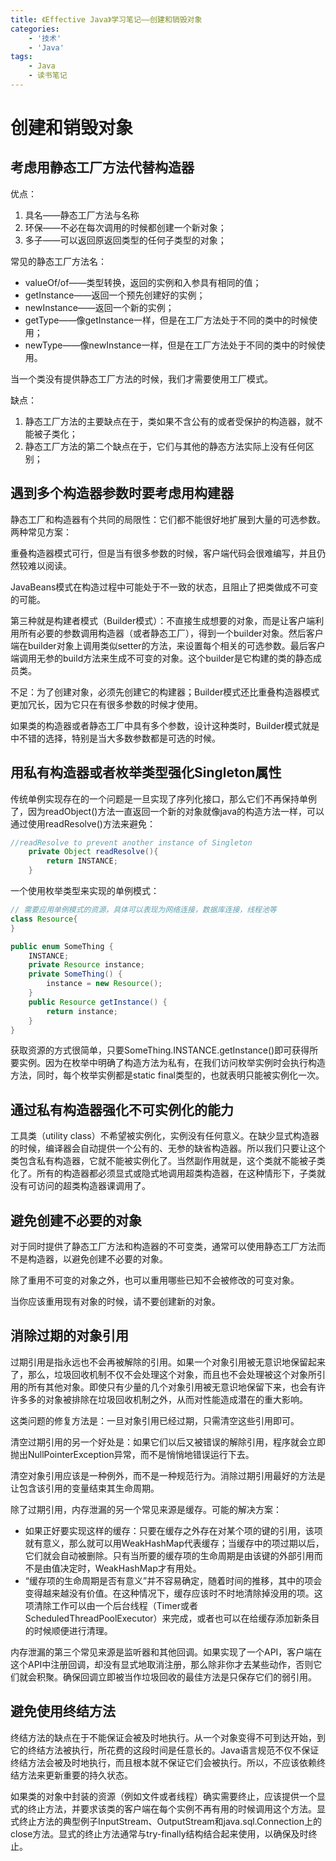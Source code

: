 ```yaml
---
title: 《Effective Java》学习笔记——创建和销毁对象
categories:
    - '技术'
    - 'Java'
tags:
    - Java
    - 读书笔记
---
```





# 创建和销毁对象

## 考虑用静态工厂方法代替构造器

优点：

1. 具名——静态工厂方法与名称
2. 环保——不必在每次调用的时候都创建一个新对象；
3. 多子——可以返回原返回类型的任何子类型的对象；

常见的静态工厂方法名：

- valueOf/of——类型转换，返回的实例和入参具有相同的值；
- getInstance——返回一个预先创建好的实例；
- newInstance——返回一个新的实例；
- getType——像getInstance一样，但是在工厂方法处于不同的类中的时候使用；
- newType——像newInstance一样，但是在工厂方法处于不同的类中的时候使用。

当一个类没有提供静态工厂方法的时候，我们才需要使用工厂模式。

缺点：

1. 静态工厂方法的主要缺点在于，类如果不含公有的或者受保护的构造器，就不能被子类化；
2. 静态工厂方法的第二个缺点在于，它们与其他的静态方法实际上没有任何区别；



## 遇到多个构造器参数时要考虑用构建器

静态工厂和构造器有个共同的局限性：它们都不能很好地扩展到大量的可选参数。两种常见方案：

重叠构造器模式可行，但是当有很多参数的时候，客户端代码会很难编写，并且仍然较难以阅读。

JavaBeans模式在构造过程中可能处于不一致的状态，且阻止了把类做成不可变的可能。

第三种就是构建者模式（Builder模式）：不直接生成想要的对象，而是让客户端利用所有必要的参数调用构造器（或者静态工厂），得到一个builder对象。然后客户端在builder对象上调用类似setter的方法，来设置每个相关的可选参数。最后客户端调用无参的build方法来生成不可变的对象。这个builder是它构建的类的静态成员类。

不足：为了创建对象，必须先创建它的构建器；Builder模式还比重叠构造器模式更加冗长，因为它只在有很多参数的时候才使用。

如果类的构造器或者静态工厂中具有多个参数，设计这种类时，Builder模式就是中不错的选择，特别是当大多数参数都是可选的时候。



## 用私有构造器或者枚举类型强化Singleton属性

传统单例实现存在的一个问题是一旦实现了序列化接口，那么它们不再保持单例了，因为readObject()方法一直返回一个新的对象就像java的构造方法一样，可以通过使用readResolve()方法来避免：

```java
//readResolve to prevent another instance of Singleton
    private Object readResolve(){
        return INSTANCE;
    }
```

一个使用枚举类型来实现的单例模式：

```java
// 需要应用单例模式的资源，具体可以表现为网络连接，数据库连接，线程池等
class Resource{
}

public enum SomeThing {
    INSTANCE;
    private Resource instance;
    private SomeThing() {
        instance = new Resource();
    }
    public Resource getInstance() {
        return instance;
    }
}
```

获取资源的方式很简单，只要SomeThing.INSTANCE.getInstance()即可获得所要实例。因为在枚举中明确了构造方法为私有，在我们访问枚举实例时会执行构造方法，同时，每个枚举实例都是static final类型的，也就表明只能被实例化一次。



## 通过私有构造器强化不可实例化的能力

工具类（utility class）不希望被实例化，实例没有任何意义。在缺少显式构造器的时候，编译器会自动提供一个公有的、无参的缺省构造器。所以我们只要让这个类包含私有构造器，它就不能被实例化了。当然副作用就是，这个类就不能被子类化了。所有的构造器都必须显式或隐式地调用超类构造器，在这种情形下，子类就没有可访问的超类构造器课调用了。



## 避免创建不必要的对象

对于同时提供了静态工厂方法和构造器的不可变类，通常可以使用静态工厂方法而不是构造器，以避免创建不必要的对象。

除了重用不可变的对象之外，也可以重用哪些已知不会被修改的可变对象。

当你应该重用现有对象的时候，请不要创建新的对象。



## 消除过期的对象引用

过期引用是指永远也不会再被解除的引用。如果一个对象引用被无意识地保留起来了，那么，垃圾回收机制不仅不会处理这个对象，而且也不会处理被这个对象所引用的所有其他对象。即使只有少量的几个对象引用被无意识地保留下来，也会有许许多多的对象被排除在垃圾回收机制之外，从而对性能造成潜在的重大影响。

这类问题的修复方法是：一旦对象引用已经过期，只需清空这些引用即可。

清空过期引用的另一个好处是：如果它们以后又被错误的解除引用，程序就会立即抛出NullPointerException异常，而不是悄悄地错误运行下去。

清空对象引用应该是一种例外，而不是一种规范行为。消除过期引用最好的方法是让包含该引用的变量结束其生命周期。

除了过期引用，内存泄漏的另一个常见来源是缓存。可能的解决方案：

- 如果正好要实现这样的缓存：只要在缓存之外存在对某个项的键的引用，该项就有意义，那么就可以用WeakHashMap代表缓存；当缓存中的项过期以后，它们就会自动被删除。只有当所要的缓存项的生命周期是由该键的外部引用而不是由值决定时，WeakHashMap才有用处。
- “缓存项的生命周期是否有意义”并不容易确定，随着时间的推移，其中的项会变得越来越没有价值。在这种情况下，缓存应该时不时地清除掉没用的项。这项清除工作可以由一个后台线程（Timer或者ScheduledThreadPoolExecutor）来完成，或者也可以在给缓存添加新条目的时候顺便进行清理。

内存泄漏的第三个常见来源是监听器和其他回调。如果实现了一个API，客户端在这个API中注册回调，却没有显式地取消注册，那么除非你才去某些动作，否则它们就会积聚。确保回调立即被当作垃圾回收的最佳方法是只保存它们的弱引用。



## 避免使用终结方法

终结方法的缺点在于不能保证会被及时地执行。从一个对象变得不可到达开始，到它的终结方法被执行，所花费的这段时间是任意长的。Java语言规范不仅不保证终结方法会被及时地执行，而且根本就不保证它们会被执行。所以，不应该依赖终结方法来更新重要的持久状态。

如果类的对象中封装的资源（例如文件或者线程）确实需要终止，应该提供一个显式的终止方法，并要求该类的客户端在每个实例不再有用的时候调用这个方法。显式终止方法的典型例子InputStream、OutputStream和java.sql.Connection上的close方法。显式的终止方法通常与try-finally结构结合起来使用，以确保及时终止。